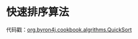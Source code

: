 # 快速排序算法

代码戳：[org.byron4j.cookbook.algrithms.QuickSort](src/main/java/org/byron4j/cookbook/algrithms/QuickSort.java)